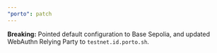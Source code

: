 ```yaml
---
"porto": patch
---
```


**Breaking:** Pointed default configuration to Base Sepolia, and updated WebAuthn Relying Party to `testnet.id.porto.sh`.
